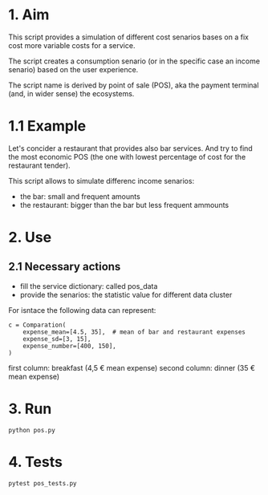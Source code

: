 # 1. Aim

This script provides a simulation of different cost senarios bases on a fix cost more variable costs for a service. 

The script creates a consumption senario (or in the specific case an income senario) based on the user experience. 

The script name is derived by point of sale (POS), aka the payment terminal (and, in wider sense) the ecosystems. 

# 1.1 Example 
Let's concider a restaurant that provides also bar services. And try to find the most economic POS (the one with lowest percentage of cost for the restaurant tender).

This script allows to simulate differenc income senarios: 

- the bar: small and frequent amounts 
- the restaurant: bigger than the bar but less frequent ammounts



# 2. Use

## 2.1 Necessary actions

- fill the service dictionary: called pos_data
- provide the senarios: the statistic value for different data cluster
  

For isntace the following data can represent: 

    c = Comparation(
        expense_mean=[4.5, 35],  # mean of bar and restaurant expenses
        expense_sd=[3, 15],
        expense_number=[400, 150],
    )

first column: breakfast (4,5 € mean expense)
second column: dinner (35 € mean expense)


# 3. Run 

    python pos.py


# 4. Tests 

    pytest pos_tests.py
